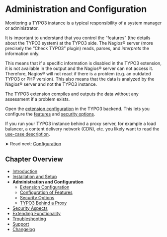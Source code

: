 # Administration and Configuration

Monitoring a TYPO3 instance is a typical responsibility of a system manager or administrator.

It is important to understand that you control the “features” (the details about the TYPO3 system) at the TYPO3 side. The Nagios® server (more precisely the “Check TYPO3” plugin) reads, parses, and *interprets* the information only.

This means that if a specific information is disabled in the TYPO3 extension, it is not available in the output and the Nagios® server can not access it. Therefore, Nagios® will not react if there is a problem (e.g. an outdated TYPO3 or PHP version). This also means that the data is analyzed by the Nagios® server  and not the TYPO3 instance.

The TYPO3 extension compiles and outputs the data without any assessment if a problem exists.

Open the [extension configuration](Configuration/Index.md) in the TYPO3 backend. This lets you configure the [features](Configuration/Features/Index.md) and [security options](Configuration/Security/Index.md).

If you run your TYPO3 instance behind a proxy server, for example a load balancer, a content delivery network (CDN), etc. you likely want to read the [use-case description](Typo3BehindAProxy/Index.md).

➤ Read next: [Configuration](Configuration/Index.md)


## Chapter Overview

- [Introduction](../Introduction/Index.md)
- [Installation and Setup](../InstallationAndSetup/Index.md)
- **Administration and Configuration**
  - [Extension Configuration](Configuration/Index.md)
  - [Configuration of Features](Configuration/Features/Index.md)
  - [Security Options](Configuration/Security/Index.md)
  - [TYPO3 Behind a Proxy](Typo3BehindAProxy/Index.md)
- [Security Aspects](../SecurityAspects/Index.md)
- [Extending Functionality](../ExtendingFunctionality/Index.md)
- [Troubleshooting](../Troubleshooting/Index.md)
- [Support](../Support/Index.md)
- [Changelog](../Changelog/Index.md)
